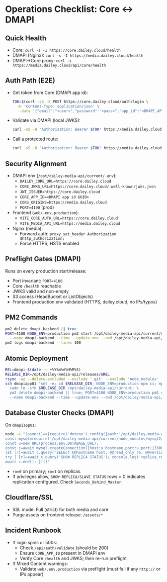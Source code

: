 # Operations Checklist: Core ↔ DMAPI

## Quick Health
- Core: `curl -s -I https://core.dailey.cloud/health`
- DMAPI (Nginx): `curl -s -I https://media.dailey.cloud/health`
- DMAPI→Core proxy: `curl -s https://media.dailey.cloud/api/core/health`

## Auth Path (E2E)
- Get token from Core (DMAPI app id):
  ```bash
  TOK=$(curl -sS -X POST https://core.dailey.cloud/auth/login \
    -H 'Content-Type: application/json' \
    --data '{"email":"<user>","password":"<pass>","app_id":"<DMAPI_APP_ID>"}' | jq -r .access_token)
  ```
- Validate via DMAPI (local JWKS):
  ```bash
  curl -sS -H "Authorization: Bearer $TOK" https://media.dailey.cloud/api/auth/validate | jq
  ```
- Call a protected route:
  ```bash
  curl -sS -H "Authorization: Bearer $TOK" https://media.dailey.cloud/api/buckets | jq
  ```

## Security Alignment
- DMAPI env (`/opt/dailey-media-api/current/.env`):
  - `DAILEY_CORE_URL=https://core.dailey.cloud`
  - `CORE_JWKS_URL=https://core.dailey.cloud/.well-known/jwks.json`
  - `JWT_ISSUER=https://core.dailey.cloud`
  - `CORE_APP_ID=<DMAPI app id GUID>`
  - `CORS_ORIGINS=https://media.dailey.cloud`
  - `PORT=4100` (prod)
- Frontend (`web/.env.production`):
  - `VITE_CORE_AUTH_URL=https://core.dailey.cloud`
  - `VITE_MEDIA_API_URL=https://media.dailey.cloud`
- Nginx (media):
  - Forward auth: `proxy_set_header Authorization $http_authorization;`
  - Force HTTPS; HSTS enabled

## Preflight Gates (DMAPI)
Runs on every production start/release:
- Port invariant: `PORT=4100`
- Core `/health` reachable
- JWKS valid and non-empty
- S3 access (HeadBucket or ListObjects)
- Frontend production env validated (HTTPS, dailey.cloud, no IPs/typos)

## PM2 Commands
```bash
pm2 delete dmapi-backend || true
PORT=4100 NODE_ENV=production pm2 start /opt/dailey-media-api/current/src/index.js \
  --name dmapi-backend --time --update-env --cwd /opt/dailey-media-api/current
pm2 logs dmapi-backend --lines 100
```

## Atomic Deployment
```bash
REL=dmapi-$(date -u +%Y%m%d%H%M%S)
RELEASE_DIR=/opt/dailey-media-api/releases/$REL
rsync -az --delete-excluded --exclude '.git' --exclude 'node_modules' . dmapiapp01:$RELEASE_DIR
ssh dmapiapp01 "set -e; cd $RELEASE_DIR; NODE_ENV=production npm ci; npm run -s preflight;\
  sudo ln -sfn $RELEASE_DIR /opt/dailey-media-api/current; \
  pm2 delete dmapi-backend || true; PORT=4100 NODE_ENV=production pm2 start /opt/dailey-media-api/current/src/index.js \
  --name dmapi-backend --time --update-env --cwd /opt/dailey-media-api/current"
```

## Database Cluster Checks (DMAPI)
On `dmapiapp01`:
```bash
node -e "(async()=>{require('dotenv').config({path:'/opt/dailey-media-api/current/.env'}); 
const mysql=require('/opt/dailey-media-api/current/node_modules/mysql2/promise'); 
const u=new URL(process.env.DATABASE_URL); 
const c=await mysql.createConnection({host:u.hostname,port:u.port||3306,user:decodeURIComponent(u.username),password:decodeURIComponent(u.password),database:u.pathname.slice(1)});
let [r]=await c.query('SELECT @@hostname host, @@read_only ro, @@version version'); console.log(r[0]);
try { [r]=await c.query('SHOW REPLICA STATUS'); console.log('replica_rows', r.length); } catch(e) { try { [r]=await c.query('SHOW SLAVE STATUS'); console.log('slave_rows', r.length); } catch(e2) { console.log('replica_status_not_permitted', e2.code||e2.message); }}
await c.end(); })()"
```
- `ro=0` on primary; `ro=1` on replicas.
- If privileges allow, `SHOW REPLICA/SLAVE STATUS` rows > 0 indicates replication configured. Check `Seconds_Behind_Master`.

## Cloudflare/SSL
- SSL mode: Full (strict) for both media and core
- Purge assets on frontend release: `/assets/*`

## Incident Runbook
- If login spins or 500s:
  - Check `/api/auth/validate` (should be 200)
  - Ensure `CORE_APP_ID` present in DMAPI env
  - Verify Core `/health` and JWKS; then re-run preflight
- If Mixed Content warnings:
  - Validate `web/.env.production` via preflight (must fail if any `http://` or IPs appear)


